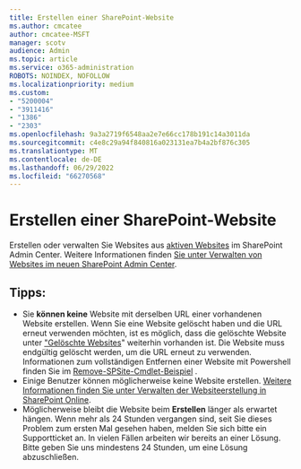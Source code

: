 ```yaml
---
title: Erstellen einer SharePoint-Website
ms.author: cmcatee
author: cmcatee-MSFT
manager: scotv
audience: Admin
ms.topic: article
ms.service: o365-administration
ROBOTS: NOINDEX, NOFOLLOW
ms.localizationpriority: medium
ms.custom:
- "5200004"
- "3911416"
- "1386"
- "2303"
ms.openlocfilehash: 9a3a2719f6548aa2e7e66cc178b191c14a3011da
ms.sourcegitcommit: c4e8c29a94f840816a023131ea7b4a2bf876c305
ms.translationtype: MT
ms.contentlocale: de-DE
ms.lasthandoff: 06/29/2022
ms.locfileid: "66270568"
---
```

# <a name="create-a-sharepoint-site"></a>Erstellen einer SharePoint-Website

Erstellen oder verwalten Sie Websites aus [aktiven Websites](https://admin.microsoft.com/sharepoint?page=sitemanagement&modern=true) im SharePoint Admin Center. Weitere Informationen finden [Sie unter Verwalten von Websites im neuen SharePoint Admin Center](https://docs.microsoft.com/sharepoint/manage-site-creation). 

## <a name="tips"></a>Tipps:

- Sie **können keine** Website mit derselben URL einer vorhandenen Website erstellen. Wenn Sie eine Website gelöscht haben und die URL erneut verwenden möchten, ist es möglich, dass die gelöschte Website unter ["Gelöschte Websites](https://admin.microsoft.com/sharepoint?page=recyclebin&modern=true)" weiterhin vorhanden ist. Die Website muss endgültig gelöscht werden, um die URL erneut zu verwenden. Informationen zum vollständigen Entfernen einer Website mit Powershell finden Sie im [Remove-SPSite-Cmdlet-Beispiel](https://docs.microsoft.com/sharepoint/manage-sites-in-new-admin-center#delete-a-site) .
- Einige Benutzer können möglicherweise keine Website erstellen. [Weitere Informationen finden Sie unter Verwalten der Websiteerstellung in SharePoint Online](https://docs.microsoft.com/sharepoint/manage-site-creation).
- Möglicherweise bleibt die Website beim **Erstellen** länger als erwartet hängen. Wenn mehr als 24 Stunden vergangen sind, seit Sie dieses Problem zum ersten Mal gesehen haben, melden Sie sich bitte ein Supportticket an. In vielen Fällen arbeiten wir bereits an einer Lösung. Bitte geben Sie uns mindestens 24 Stunden, um eine Lösung abzuschließen.
